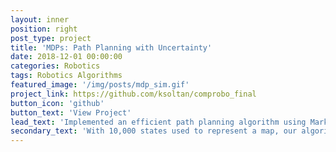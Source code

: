 ```yaml
---
layout: inner
position: right
post_type: project
title: 'MDPs: Path Planning with Uncertainty'
date: 2018-12-01 00:00:00
categories: Robotics
tags: Robotics Algorithms
featured_image: '/img/posts/mdp_sim.gif'
project_link: https://github.com/ksoltan/comprobo_final
button_icon: 'github'
button_text: 'View Project'
lead_text: 'Implemented an efficient path planning algorithm using Markov Decision Processes.'
secondary_text: 'With 10,000 states used to represent a map, our algorithm takes 25.5 seconds to solve for the optimal path (20% of the total time), compared with the 183 seconds (60% of the total time) it takes to use the python mdptoolbox implementation.'
---
```

